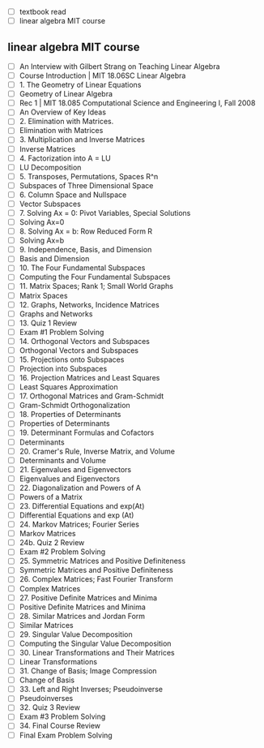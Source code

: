  - [ ] textbook read 
 - [ ] linear algebra MIT course

 ## linear algebra MIT course
- [ ] An Interview with Gilbert Strang on Teaching Linear Algebra
- [ ] Course Introduction | MIT 18.06SC Linear Algebra
- [ ] 1\. The Geometry of Linear Equations
- [ ] Geometry of Linear Algebra
- [ ] Rec 1 | MIT 18.085 Computational Science and Engineering I, Fall 2008
- [ ] An Overview of Key Ideas
- [ ] 2\. Elimination with Matrices.
- [ ] Elimination with Matrices
- [ ] 3\. Multiplication and Inverse Matrices
- [ ] Inverse Matrices
- [ ] 4\. Factorization into A = LU
- [ ] LU Decomposition
- [ ] 5\. Transposes, Permutations, Spaces R^n
- [ ] Subspaces of Three Dimensional Space
- [ ] 6\. Column Space and Nullspace
- [ ] Vector Subspaces
- [ ] 7\. Solving Ax = 0: Pivot Variables, Special Solutions
- [ ] Solving Ax=0
- [ ] 8\. Solving Ax = b: Row Reduced Form R
- [ ] Solving Ax=b
- [ ] 9\. Independence, Basis, and Dimension
- [ ] Basis and Dimension
- [ ] 10\. The Four Fundamental Subspaces
- [ ] Computing the Four Fundamental Subspaces
- [ ] 11\. Matrix Spaces; Rank 1; Small World Graphs
- [ ] Matrix Spaces
- [ ] 12\. Graphs, Networks, Incidence Matrices
- [ ] Graphs and Networks
- [ ] 13\. Quiz 1 Review
- [ ] Exam #1 Problem Solving
- [ ] 14\. Orthogonal Vectors and Subspaces
- [ ] Orthogonal Vectors and Subspaces
- [ ] 15\. Projections onto Subspaces
- [ ] Projection into Subspaces
- [ ] 16\. Projection Matrices and Least Squares
- [ ] Least Squares Approximation
- [ ] 17\. Orthogonal Matrices and Gram-Schmidt
- [ ] Gram-Schmidt Orthogonalization
- [ ] 18\. Properties of Determinants
- [ ] Properties of Determinants
- [ ] 19\. Determinant Formulas and Cofactors
- [ ] Determinants
- [ ] 20\. Cramer's Rule, Inverse Matrix, and Volume
- [ ] Determinants and Volume
- [ ] 21\. Eigenvalues and Eigenvectors
- [ ] Eigenvalues and Eigenvectors
- [ ] 22\. Diagonalization and Powers of A
- [ ] Powers of a Matrix
- [ ] 23\. Differential Equations and exp(At)
- [ ] Differential Equations and exp (At)
- [ ] 24\. Markov Matrices; Fourier Series
- [ ] Markov Matrices
- [ ] 24b\. Quiz 2 Review
- [ ] Exam #2 Problem Solving
- [ ] 25\. Symmetric Matrices and Positive Definiteness
- [ ] Symmetric Matrices and Positive Definiteness
- [ ] 26\. Complex Matrices; Fast Fourier Transform
- [ ] Complex Matrices
- [ ] 27\. Positive Definite Matrices and Minima
- [ ] Positive Definite Matrices and Minima
- [ ] 28\. Similar Matrices and Jordan Form
- [ ] Similar Matrices
- [ ] 29\. Singular Value Decomposition
- [ ] Computing the Singular Value Decomposition
- [ ] 30\. Linear Transformations and Their Matrices
- [ ] Linear Transformations
- [ ] 31\. Change of Basis; Image Compression
- [ ] Change of Basis
- [ ] 33\. Left and Right Inverses; Pseudoinverse
- [ ] Pseudoinverses
- [ ] 32\. Quiz 3 Review
- [ ] Exam #3 Problem Solving
- [ ] 34\. Final Course Review
- [ ] Final Exam Problem Solving